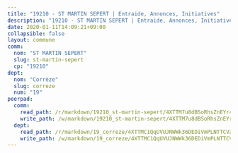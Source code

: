 ```yaml
---
title: "19210 - ST MARTIN SEPERT | Entraide, Annonces, Initiatives"
description: "19210 - ST MARTIN SEPERT | Entraide, Annonces, Initiatives"
date: 2020-01-11T14:09:21+09:00
collapsible: false
layout: commune
comm:
  nom: "ST MARTIN SEPERT"
  slug: st-martin-sepert
  cp: "19210"
dept:
  nom: "Corrèze"
  slug: correze
  num: "19"
peerpad:
  comm:
    read_path: /r/markdown/19210_st-martin-sepert/4XTTM7u8dBSoRhsZnEYr4vjubn6sQdMku8Cw73RWoCeAoaSxB
    write_path: /w/markdown/19210_st-martin-sepert/4XTTM7u8dBSoRhsZnEYr4vjubn6sQdMku8Cw73RWoCeAoaSxB-K3TgUQx8kAhPVJB3zNB8sE4HRoq9bxevYKGxhq7mYjvWE4vGF6F2FbBTBRBtcb3uiPUby6LNfnuZvrv1hf331N4sdumoJ53QQV9awSx7cQ1EQCBQA7Fn7GRBBfiR8ahD48oRcthy
  dept:
    read_path: /r/markdown/19_correze/4XTTMC1QqUVUJNWWk36DEDiVmPLNTTCVay5E5gwEvpSf36VsS
    write_path: /w/markdown/19_correze/4XTTMC1QqUVUJNWWk36DEDiVmPLNTTCVay5E5gwEvpSf36VsS-K3TgUzu4fqyixiBZaA5Ejd2iCC9xJnV2MqYc8L2r22c4qVWWx9VnJmMAAFTQjLmwLDBGZ9pgHdAtPGZHV6pZb6y2bhgaqXFUJ1Fp1QgihzJpszTr9ow8JcXoeYzTUZfY7Rzzn9sS
---
```



